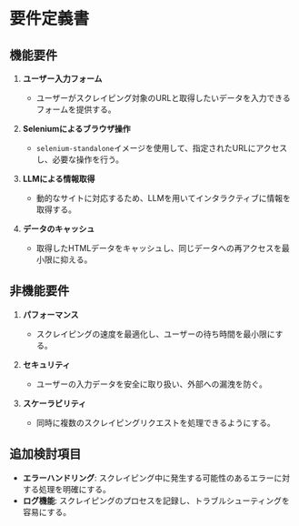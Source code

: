 # 要件定義書

## 機能要件

1. **ユーザー入力フォーム**
   - ユーザーがスクレイピング対象のURLと取得したいデータを入力できるフォームを提供する。

2. **Seleniumによるブラウザ操作**
   - `selenium-standalone`イメージを使用して、指定されたURLにアクセスし、必要な操作を行う。

3. **LLMによる情報取得**
   - 動的なサイトに対応するため、LLMを用いてインタラクティブに情報を取得する。

4. **データのキャッシュ**
   - 取得したHTMLデータをキャッシュし、同じデータへの再アクセスを最小限に抑える。

## 非機能要件

1. **パフォーマンス**
   - スクレイピングの速度を最適化し、ユーザーの待ち時間を最小限にする。

2. **セキュリティ**
   - ユーザーの入力データを安全に取り扱い、外部への漏洩を防ぐ。

3. **スケーラビリティ**
   - 同時に複数のスクレイピングリクエストを処理できるようにする。

## 追加検討項目

- **エラーハンドリング**: スクレイピング中に発生する可能性のあるエラーに対する処理を明確にする。
- **ログ機能**: スクレイピングのプロセスを記録し、トラブルシューティングを容易にする。 